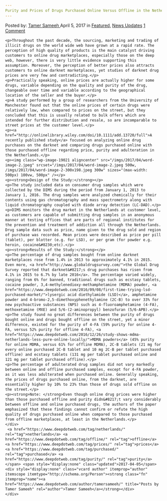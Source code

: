 ```yaml
---
Purity and Prices of Drugs Purchased Online Versus Offline in the Netherlands
---
```

<article class="post-listing post-19009 post type-post status-publish format-standard has-post-thumbnail hentry  tag-netherlands tag-offline tag-prices tag-purchased tag-purity">
    <div class="post-inner">
        <span>Posted by: <a href="https://www.deepdotweb.com/author/tamersameeh/" title="">Tamer Sameeh </a></span>
    <span>April 5, 2017</span>
    <span>in <a href="https://www.deepdotweb.com/category/deepdot-news/" rel="category tag">Featured</a>, <a href="https://www.deepdotweb.com/category/news-updates/" rel="category tag">News Updates</a></span>
    <span><a href="https://www.deepdotweb.com/2017/04/05/purity-prices-drugs-purchased-online-versus-offline-netherlands/#comments">1 Comment</a></span>
    </p>
    <div class="clear"></div>
    
    <p>Throughout the past decade, the sourcing, marketing and trading of illicit drugs on the world wide web have grown at a rapid rate. The perception of high quality of products is the main catalyst driving customers to online drug marketplaces, especially those on the deep web, however, there is very little evidence supporting this assumption. Moreover, the perception of better prices also attracts customers to online darknet marketplaces, yet studies of darknet drug prices are very few and contradicting.</p>
    <p>Practically speaking, online prices are actually higher for some drugs, variable depending on the quality and purity of the drug, changeable over time and variable according to the geographical location of the seller and the buyer.</p>
    <p>A study performed by a group of researchers from the University of Manchester found out that the online prices of certain drugs were relatively low, when compared to prices on the street, but they concluded that this is usually related to bulk offers which are intended for further distribution and resale, so are incomparable to street prices at the customer level.</p>
    <p><a href="http://onlinelibrary.wiley.com/doi/10.1111/add.13720/full">A recently published study</a> focused on analyzing online drug purchases on the darknet and comparing drugs purchased online with those purchased offline regarding price, purity and adulteration in the Netherlands.</p>
    <p><img class="wp-image-19021 aligncenter" src="/imgs/2017/04/word-image-2.jpeg" srcset="/imgs/2017/04/word-image-2.jpeg 500w, /imgs/2017/04/word-image-2-300x198.jpeg 300w" sizes="(max-width: 500px) 100vw, 500px" /></p>
    <p><strong>Design of the Study:</strong></p>
    <p>The study included data on consumer drug samples which were collected by the DIMS during the period from January 1, 2013 to January 1, 2016. The drug samples were analyzed chemically for their contents using gas chromatography and mass spectrometry along with liquid chromatography coupled with diode array detection (LC-DAD).</p>
    <p>DIMS monitors the drug market in the Netherlands at customer level, as customers are capable of submitting drug samples in an anonymous manner at testing offices that are parts of regional institutes for the prevention and treatment of addiction all through the Netherlands. Drug sample data such as price, name given to the drug sold and region of purchase was recorded. Mean prices were described as price per pill (tablet), per blotter (e.g. for LSD), or per gram (for powder e.g. heroin, cocaine&#8230;etc).</p>
    <p><strong>Results of the Study:</strong></p>
    <p>The percentage of drug samples bought from online darknet marketplaces rose from 1.4% in 2013 to approximately 4.1% in 2015. Even more, <a href="http://www.globaldrugsurvey.com/">the Global Drug Survey reported that darknet&#8217;s drug purchases has risen from 4.1% in 2015 to 6.7% by late 2016</a>. The percentage varied widely, ranging from 6% for banned, traditional drugs such as ecstasy tablets, cocaine powder, 3,4-methylenedioxy-methamphetamine (MDMA) powder, <a href="https://www.deepdotweb.com/2016/09/08/first-time-trying-lsd-purchased-market/">lysergic acid diethylamide (LSD)</a>, amphetamine powder and 4-bromo-2,5-dimethoxyphenethylamine (2C-B) to over 33% for new psychoactive substances (NPS) such as 4-fluoroamphetamine (4-FA), methoxetamine (MXE) and 5/6-(2-aminopropyl) benzofuran (5/6-APB).</p>
    <p>The study found no great differences between the purity of drugs bought online and drugs bought offline on the street, yet a minor difference, existed for the purity of 4-FA (59% purity for online 4-FA, versus 52% purity for offline 4-FA), <a href="https://www.deepdotweb.com/2016/12/26/study-shows-mdma-netherlands-less-pure-online-locally/">MDMA powders</a> (45% purity for online MDMA, versus 61% for offline MDMA), 2C-B tablets (21 mg for every online purchased 2C-B tablet and 10 mg 2C-B per tablet purchased offline) and ecstasy tablets (131 mg per tablet purchased online and 121 mg per tablet purchased offline).</p>
    <p>The percentage of adulterated drug samples did not vary markedly between online and offline purchased samples, except for 4-FA powder, as it was less adulterated when purchased online. Generally speaking, the prices of drugs purchased online, from the darknet, are essentially higher by 10% to 23% than those of drugs sold offline on the street.</p>
    <p><strong>Note: </strong>Even though online drug prices were higher than those purchased offline and purity didn&#8217;t vary considerably between offline and online purchased drugs, the authors of the paper emphasized that these findings cannot confirm or refute the high quality of drugs purchased online when compared to those purchased from offline marketplaces, at least in the Netherlands.</p>
    </div>
     <a href="https://www.deepdotweb.com/tag/netherlands/" rel="tag">netherlands</a> <a href="https://www.deepdotweb.com/tag/offline/" rel="tag">offline</a>  <a href="https://www.deepdotweb.com/tag/prices/" rel="tag">prices</a> <a href="https://www.deepdotweb.com/tag/purchased/" rel="tag">purchased</a> <a href="https://www.deepdotweb.com/tag/purity/" rel="tag">purity</a></span> <span style="display:none" class="updated">2017-04-05</span>
    <div style="display:none" class="vcard author" itemprop="author" itemscope itemtype="http://schema.org/Person"><strong class="fn" itemprop="name"><a href="https://www.deepdotweb.com/author/tamersameeh/" title="Posts by Tamer Sameeh" rel="author">Tamer Sameeh</a></strong></div>
    </div>
</article>


